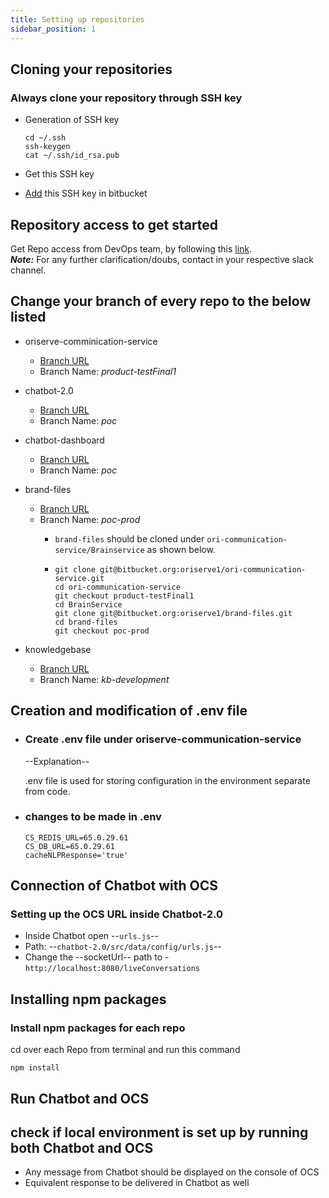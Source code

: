 ```yaml
---
title: Setting up repositories
sidebar_position: 1
---
```


## Cloning your repositories

### Always clone your repository through SSH key

- Generation of SSH key

    ```shell
    cd ~/.ssh
    ssh-keygen
    cat ~/.ssh/id_rsa.pub
    ```

- Get this SSH key
- [Add](https://bitbucket.org/account/settings/ssh-keys/) this SSH key in bitbucket

## Repository access to get started

Get Repo access from DevOps team, by following this [link](/docs/teams/devops/policies/request_access).  
***Note:*** For any further clarification/doubs, contact in your respective slack channel.

## Change your branch of every repo to the below listed

- oriserve-comminication-service
  - [Branch URL](https://bitbucket.org/oriserve1/ori-communication-service/src/product-testFinal1/)
  - Branch Name: *product-testFinal1*
- chatbot-2.0
  - [Branch URL](https://bitbucket.org/oriserve1/chatbot-2.0/src/poc/)
  - Branch Name: *poc*
- chatbot-dashboard
  - [Branch URL](https://bitbucket.org/oriserve1/chatbot-dashboard/src/poc/)
  - Branch Name: *poc*
- brand-files
  - [Branch URL](https://bitbucket.org/oriserve1/brand-files/src/poc-prod/)
  - Branch Name: *poc-prod*
    - `brand-files` should be cloned under ```ori-communication-service/Brainservice``` as shown below.

    - ```shell
      git clone git@bitbucket.org:oriserve1/ori-communication-service.git
      cd ori-communication-service
      git checkout product-testFinal1
      cd BrainService
      git clone git@bitbucket.org:oriserve1/brand-files.git
      cd brand-files
      git checkout poc-prod
      ```

- knowledgebase
  - [Branch URL](https://bitbucket.org/oriserve1/knowldgebase/src/kb-development/)
  - Branch Name: *kb-development*

## Creation and modification of .env file

- ### Create .env file under oriserve-communication-service

  --Explanation--

  .env file is used for storing configuration in the environment separate from code.

- ### changes to be made in .env

  ```shell
  CS_REDIS_URL=65.0.29.61
  CS_DB_URL=65.0.29.61
  cacheNLPResponse='true'
  ```

## Connection of Chatbot with OCS

### Setting up the OCS URL inside Chatbot-2.0

- Inside Chatbot open --```urls.js```--
- Path: --```chatbot-2.0/src/data/config/urls.js```--
- Change the --socketUrl-- path to - ```http://localhost:8080/liveConversations```

## Installing npm packages

### Install npm packages for each repo

cd over each Repo from terminal and run this command

  ```shell
  npm install
  ```

## Run Chatbot and OCS

## check if local environment is set up by running both Chatbot and OCS

- Any message from Chatbot should be displayed on the console of OCS
- Equivalent response to be delivered in Chatbot as well
